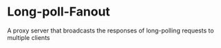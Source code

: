 Long-poll-Fanout
================

A proxy server that broadcasts the responses of long-polling requests to multiple clients
